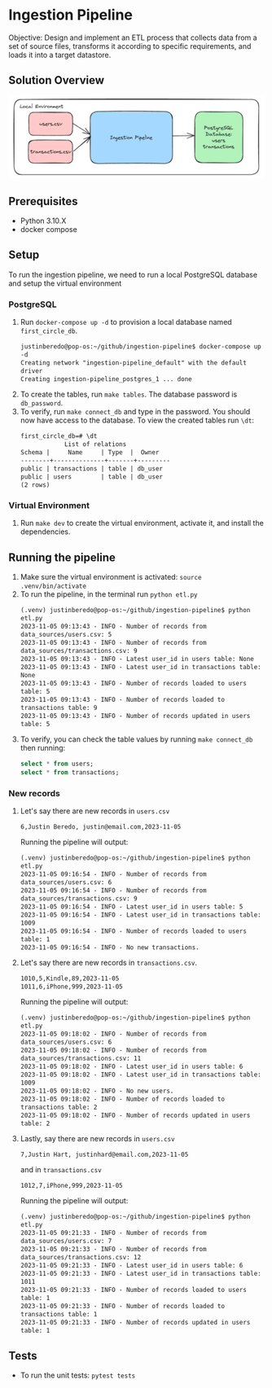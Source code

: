 # Ingestion Pipeline

Objective: Design and implement an ETL process that collects data from a set of source files, transforms it according to specific requirements, and loads it into a target datastore.

## Solution Overview
![Alt text](images/image.png)
## Prerequisites
- Python 3.10.X
- docker compose


## Setup
To run the ingestion pipeline, we need to run a local PostgreSQL database and setup the virtual environment
### PostgreSQL
1. Run `docker-compose up -d` to provision a local database named `first_circle_db`.
    ```
    justinberedo@pop-os:~/github/ingestion-pipeline$ docker-compose up -d
    Creating network "ingestion-pipeline_default" with the default driver
    Creating ingestion-pipeline_postgres_1 ... done
    ```
2. To create the tables, run `make tables`. The database password is `db_password`.
3. To verify, run `make connect_db` and type in the password. You should now have access to the database. To view the created tables run `\dt`:
    ```
    first_circle_db=# \dt
                List of relations
    Schema |     Name     | Type  |  Owner  
    --------+--------------+-------+---------
    public | transactions | table | db_user
    public | users        | table | db_user
    (2 rows)
    ```
### Virtual Environment
1. Run `make dev` to create the virtual environment, activate it, and install the dependencies.

## Running the pipeline
1. Make sure the virtual environment is activated: `source .venv/bin/activate` 
2. To run the pipeline, in the terminal run `python etl.py`
    ```
    (.venv) justinberedo@pop-os:~/github/ingestion-pipeline$ python etl.py
    2023-11-05 09:13:43 - INFO - Number of records from data_sources/users.csv: 5
    2023-11-05 09:13:43 - INFO - Number of records from data_sources/transactions.csv: 9
    2023-11-05 09:13:43 - INFO - Latest user_id in users table: None
    2023-11-05 09:13:43 - INFO - Latest user_id in transactions table: None
    2023-11-05 09:13:43 - INFO - Number of records loaded to users table: 5
    2023-11-05 09:13:43 - INFO - Number of records loaded to transactions table: 9
    2023-11-05 09:13:43 - INFO - Number of records updated in users table: 5
    ```
3. To verify, you can check the table values by running `make connect_db` then running:
    ```SQL
    select * from users;
    select * from transactions;
    ```
### New records
1. Let's say there are new records in `users.csv`
    ```
    6,Justin Beredo, justin@email.com,2023-11-05
    ```
    Running the pipeline will output:
    ```
    (.venv) justinberedo@pop-os:~/github/ingestion-pipeline$ python etl.py
    2023-11-05 09:16:54 - INFO - Number of records from data_sources/users.csv: 6
    2023-11-05 09:16:54 - INFO - Number of records from data_sources/transactions.csv: 9
    2023-11-05 09:16:54 - INFO - Latest user_id in users table: 5
    2023-11-05 09:16:54 - INFO - Latest user_id in transactions table: 1009
    2023-11-05 09:16:54 - INFO - Number of records loaded to users table: 1
    2023-11-05 09:16:54 - INFO - No new transactions.
    ```
2. Let's say there are new records in `transactions.csv`. 
    ```
    1010,5,Kindle,89,2023-11-05
    1011,6,iPhone,999,2023-11-05
    ```
    Running the pipeline will output:

    ```
    (.venv) justinberedo@pop-os:~/github/ingestion-pipeline$ python etl.py
    2023-11-05 09:18:02 - INFO - Number of records from data_sources/users.csv: 6
    2023-11-05 09:18:02 - INFO - Number of records from data_sources/transactions.csv: 11
    2023-11-05 09:18:02 - INFO - Latest user_id in users table: 6
    2023-11-05 09:18:02 - INFO - Latest user_id in transactions table: 1009
    2023-11-05 09:18:02 - INFO - No new users.
    2023-11-05 09:18:02 - INFO - Number of records loaded to transactions table: 2
    2023-11-05 09:18:02 - INFO - Number of records updated in users table: 2
    ```
3. Lastly, say there are new records in `users.csv`
    ```
    7,Justin Hart, justinhard@email.com,2023-11-05
    ```
    and in `transactions.csv`
    ```
    1012,7,iPhone,999,2023-11-05
    ```
    Running the pipeline will output:
    ```
    (.venv) justinberedo@pop-os:~/github/ingestion-pipeline$ python etl.py
    2023-11-05 09:21:33 - INFO - Number of records from data_sources/users.csv: 7
    2023-11-05 09:21:33 - INFO - Number of records from data_sources/transactions.csv: 12
    2023-11-05 09:21:33 - INFO - Latest user_id in users table: 6
    2023-11-05 09:21:33 - INFO - Latest user_id in transactions table: 1011
    2023-11-05 09:21:33 - INFO - Number of records loaded to users table: 1
    2023-11-05 09:21:33 - INFO - Number of records loaded to transactions table: 1
    2023-11-05 09:21:33 - INFO - Number of records updated in users table: 1
    ```

## Tests
- To run the unit tests: `pytest tests`
